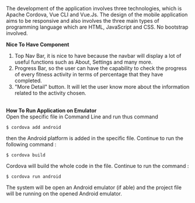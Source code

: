 The development of the application involves three technologies, which is Apache Cordova, Vue CLI and Vue.Js. 
The design of the mobile application aims to be responsive and also involves the three main types of programming language which are HTML,
JavaScript and CSS. No bootstrap involved.

<b> Nice To Have Component </b>
1. Top Nav Bar, it is nice to have because the navbar will display a lot of useful functions such as About, Settings and many more.
2. Progress Bar, so the user can have the capability to check the progress of every fitness activity in terms of percentage that they have completed.
3. "More Detail" button. It will let the user know more about the information related to the activity chosen.

<br/><b> How To Run Application on Emulator </b><br/>
Open the specific file in Command Line and run thus command
```
$ cordova add android
```

then the Android platform is added in the specific file. Continue to run the following command :

```
$ cordova build
```
Cordova will build the whole code in the file. Continue to run the command :
```
$ cordova run android
```
The system will be open an Android emulator (if able) and the project file will be running on the opened Android emulator.
